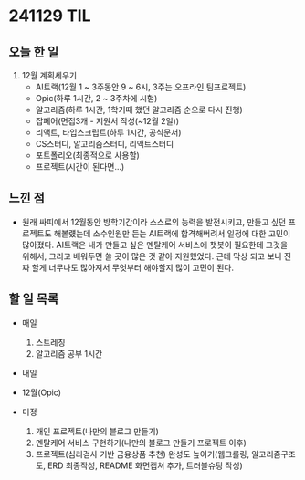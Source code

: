 # 241129 TIL

## 오늘 한 일
1. 12월 계획세우기
    - AI트랙(12월 1 ~ 3주동안 9 ~ 6시, 3주는 오프라인 팀프로젝트)
    - Opic(하루 1시간, 2 ~ 3주차에 시험)
    - 알고리즘(하루 1시간, 1학기때 했던 알고리즘 순으로 다시 진행)
    - 잡페어(면접3개 - 지원서 작성(~12월 2일))
    - 리액트, 타입스크립트(하루 1시간, 공식문서)
    - CS스터디, 알고리즘스터디, 리액트스터디
    - 포트폴리오(최종적으로 사용할)
    - 프로젝트(시간이 된다면...)

## 느낀 점
  - 원래 싸피에서 12월동안 방학기간이라 스스로의 능력을 발전시키고, 만들고 싶던 프로젝트도 해볼럤는데 소수인원만 듣는 AI트랙에 합격해버려서 일정에 대한 고민이 많아졌다. AI트랙은 내가 만들고 싶은 멘탈케어 서비스에 챗봇이 필요한데 그것을 위해서, 그리고 배워두면 쓸 곳이 많은 것 같아 지원했었다. 근데 막상 되고 보니 진짜 할게 너무나도 많아져서 무엇부터 해야할지 많이 고민이 된다.


## 할 일 목록
  - 매일
    1. 스트레칭
    2. 알고리즘 공부 1시간

  - 내일
  
  - 12월(Opic)

  - 미정
    1. 개인 프로젝트(나만의 블로그 만들기)
    2. 멘탈케어 서비스 구현하기(나만의 블로그 만들기 프로젝트 이후)
    3. 프로젝트(심리검사 기반 금융상품 추천) 완성도 높이기(웹크롤링, 알고리즘구조도, ERD 최종작성, README 화면캡쳐 추가, 트러블슈팅 작성)
  